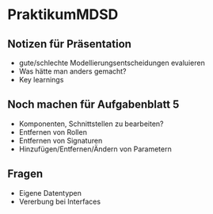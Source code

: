 # PraktikumMDSD

## Notizen für Präsentation
* gute/schlechte Modellierungsentscheidungen evaluieren
* Was hätte man anders gemacht?
* Key learnings

## Noch machen für Aufgabenblatt 5
* Komponenten, Schnittstellen zu bearbeiten?
* Entfernen von Rollen
* Entfernen von Signaturen
* Hinzufügen/Entfernen/Ändern von Parametern

## Fragen
* Eigene Datentypen
* Vererbung bei Interfaces